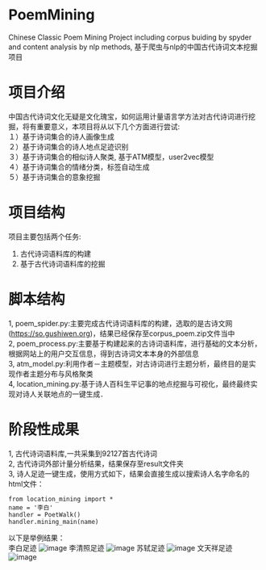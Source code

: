 # PoemMining
Chinese Classic Poem Mining Project including corpus buiding by spyder and content analysis by nlp methods, 基于爬虫与nlp的中国古代诗词文本挖掘项目

# 项目介绍
中国古代诗词文化无疑是文化瑰宝，如何运用计量语言学方法对古代诗词进行挖掘，将有重要意义，本项目将从以下几个方面进行尝试:  
１）基于诗词集合的诗人画像生成  
２）基于诗词集合的诗人地点足迹识别  
３）基于诗词集合的相似诗人聚类,  基于ATM模型，user2vec模型  
４）基于诗词集合的情绪分类，标签自动生成  
５）基于诗词集合的意象挖掘  

# 项目结构
项目主要包括两个任务:    
1) 古代诗词语料库的构建     
2) 基于古代诗词语料库的挖掘

# 脚本结构
1, poem_spider.py:主要完成古代诗词语料库的构建，选取的是古诗文网 (https://so.gushiwen.org)，结果已经保存至corpus_poem.zip文件当中  
2, poem_process.py:主要基于构建起来的古诗词语料库，进行基础的文本分析，根据网站上的用户交互信息，得到古诗词文本本身的外部信息  
3, atm_model.py:利用作者－主题模型，对古诗词进行主题分析，最终目的是实现作者主题分布与风格聚类  
4, location_mining.py:基于诗人百科生平记事的地点挖掘与可视化，最终最终实现对诗人关联地点的一键生成．  
# 阶段性成果
1, 古代诗词语料库,一共采集到92127首古代诗词  
2, 古代诗词外部计量分析结果，结果保存至result文件夹  
3, 诗人足迹一键生成，使用方式如下，结果会直接生成以搜索诗人名字命名的html文件：

    from location_mining import *
    name = '李白'
    handler = PoetWalk()
    handler.mining_main(name)
以下是举例结果：     
李白足迹
![image](https://github.com/liuhuanyong/PoemMining/blob/master/image/libai.png)
李清照足迹
![image](https://github.com/liuhuanyong/PoemMining/blob/master/image/lqz.png)
苏轼足迹
![image](https://github.com/liuhuanyong/PoemMining/blob/master/image/sushi.png)
文天祥足迹
![image](https://github.com/liuhuanyong/PoemMining/blob/master/image/wtx.png)
